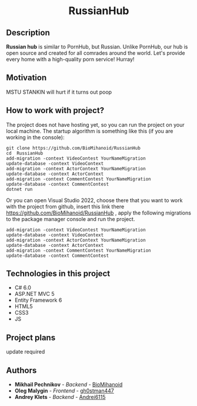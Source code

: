 <div align="center">
  <h1> RussianHub </h1>
</div>

## Description
**Russian hub** is similar to PornHub, but Russian. Unlike PornHub, our hub is open source and created for all comrades around the world. Let's provide every home with a high-quality porn service! Hurray!

## Motivation
MSTU STANKIN will hurt if it turns out poop

## How to work with project?

The project does not have hosting yet, so you can run the project on your local machine.
The startup algorithm is something like this (if you are working in the console):
```
git clone https://github.com/BioMihanoid/RussianHub
cd  RussianHub
add-migration -context VideoContest YourNameMigration
update-database -context VideoContext
add-migration -context ActorContext YourNameMigration
update-database -context ActorContext
add-migration -context CommentContest YourNameMigration
update-database -context CommentContest
dotnet run
```
Or you can open Visual Studio 2022, choose there that you want to work with the project from github, insert this link there https://github.com/BioMihanoid/RussianHub , apply the following migrations to the package manager console and run the project.
```
add-migration -context VideoContest YourNameMigration
update-database -context VideoContext
add-migration -context ActorContext YourNameMigration
update-database -context ActorContext
add-migration -context CommentContest YourNameMigration
update-database -context CommentContest
```

## Technologies in this project
* C# 6.0
* ASP.NET MVC 5
* Entity Framework 6
* HTML5
* CSS3
* JS

## Project plans

update required

## Authors
* **Mikhail Pechnikov** - *Backend* - [BioMihanoid](https://github.com/BioMihanoid)
* **Oleg Malygin** - *Frontend* - [gh0stman447](https://github.com/gh0stman447)
* **Andrey Klets** - *Backend* - [Andrei6115](https://github.com/Andrei6115)
